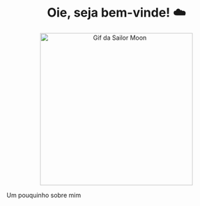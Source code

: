 <h1 align="center">Oie, seja bem-vinde! ☁️</h1>

<p align="center">
  <img src="https://i.redd.it/2olc6ib9h5661.gif" width="350" alt="Gif da Sailor Moon">
</p>
<p font-size=16px>Um pouquinho sobre mim</p>

